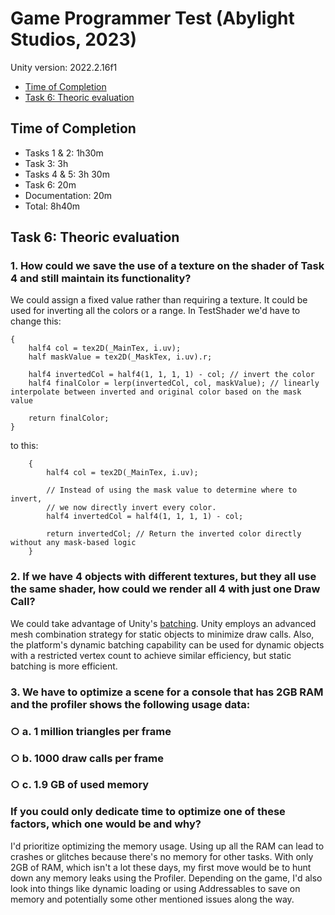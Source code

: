 # Game Programmer Test (Abylight Studios, 2023)

Unity version: 2022.2.16f1

- [Time of Completion](#time-of-completion)
- [Task 6: Theoric evaluation](#task-6-theoric-evaluation)

## Time of Completion

- Tasks 1 & 2: 1h30m
- Task 3: 3h
- Tasks 4 & 5: 3h 30m
- Task 6: 20m
- Documentation: 20m
- Total: 8h40m

## Task 6: Theoric evaluation

### 1. How could we save the use of a texture on the shader of Task 4 and still maintain its functionality?

We could assign a fixed value rather than requiring a texture. It could be used for inverting all the colors or a range.
In TestShader we'd have to change this:
```half4 frag(v2f i) : SV_Target
{
    half4 col = tex2D(_MainTex, i.uv);
    half maskValue = tex2D(_MaskTex, i.uv).r;

    half4 invertedCol = half4(1, 1, 1, 1) - col; // invert the color
    half4 finalColor = lerp(invertedCol, col, maskValue); // linearly interpolate between inverted and original color based on the mask value

    return finalColor;
}
```

to this:

```half4 frag(v2f i) : SV_Target
    {
        half4 col = tex2D(_MainTex, i.uv);

        // Instead of using the mask value to determine where to invert, 
        // we now directly invert every color.
        half4 invertedCol = half4(1, 1, 1, 1) - col; 

        return invertedCol; // Return the inverted color directly without any mask-based logic
    }
```

### 2. If we have 4 objects with different textures, but they all use the same shader, how could we render all 4 with just one Draw Call?

We could take advantage of Unity's [batching](https://docs.unity3d.com/Manual/DrawCallBatching.html). Unity employs an advanced mesh combination strategy for static objects to minimize draw calls. Also, the platform's dynamic batching capability can be used for dynamic objects with a restricted vertex count to achieve similar efficiency, but static batching is more efficient.

### 3. We have to optimize a scene for a console that has 2GB RAM and the profiler shows the following usage data:
### ○ a. 1 million triangles per frame
### ○ b. 1000 draw calls per frame
### ○ c. 1.9 GB of used memory
### If you could only dedicate time to optimize one of these factors, which one would be and why?

I'd prioritize optimizing the memory usage. Using up all the RAM can lead to crashes or glitches because there's no memory for other tasks. With only 2GB of RAM, which isn't a lot these days, my first move would be to hunt down any memory leaks using the Profiler. Depending on the game, I'd also look into things like dynamic loading or using Addressables to save on memory and potentially some other mentioned issues along the way.
